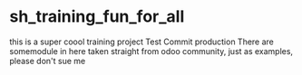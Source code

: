 # sh_training_fun_for_all
this is a super coool training project 
Test Commit production
There are somemodule in here taken straight from odoo community, just as examples, please don't sue me
